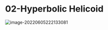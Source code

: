 # 02-Hyperbolic Helicoid

![image-20220605222133081](https://s2.loli.net/2022/06/05/crLexdSHOkRGqMa.png)